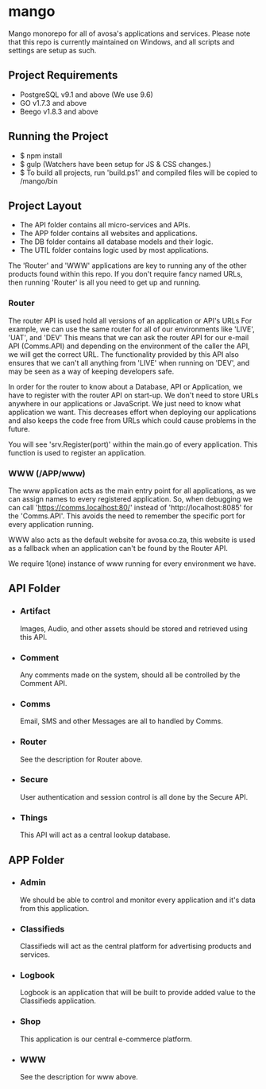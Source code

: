 # mango
Mango monorepo for all of avosa's applications and services.
Please note that this repo is currently maintained on Windows, and all scripts and settings are setup as such.

## Project Requirements
* PostgreSQL v9.1 and above (We use 9.6)
* GO v1.7.3 and above
* Beego v1.8.3 and above

## Running the Project
* $ npm install
* $ gulp (Watchers have been setup for JS & CSS changes.)
* $ To build all projects, run 'build.ps1' and compiled files will be copied to /mango/bin

## Project Layout
* The API folder contains all micro-services and APIs.
* The APP folder contains all websites and applications.
* The DB folder contains all database models and their logic.
* The UTIL folder contains logic used by most applications.

The 'Router' and 'WWW' applications are key to running any of the other products found within this repo.
If you don't require fancy named URLs, then running 'Router' is all you need to get up and running.

### Router
The router API is used hold all versions of an application or API's URLs
For example, we can use the same router for all of our environments like 'LIVE', 'UAT', and 'DEV'
This means that we can ask the router API for our e-mail API (Comms.API) and depending on the environment of the caller
the API, we will get the correct URL.
The functionality provided by this API also ensures that we can't all anything from 'LIVE' when running on 'DEV',
and may be seen as a way of keeping developers safe.

In order for the router to know about a Database, API or Application, we have to register with the router API on start-up.
We don't need to store URLs anywhere in our applications or JavaScript.
We just need to know what application we want.
This decreases effort when deploying our applications and also keeps the code free from URLs which could cause problems in the future.

You will see 'srv.Register(port)' within the main.go of every application.
This function is used to register an application.

### WWW (/APP/www)
The www application acts as the main entry point for all applications, as we can assign names to every registered application.
So, when debugging we can call 'https://comms.localhost:80/' instead of 'http://localhost:8085' for the 'Comms.API'.
This avoids the need to remember the specific port for every application running.

WWW also acts as the default website for avosa.co.za, this website is used as a fallback when
an application can't be found by the Router API.

We require 1(one) instance of www running for every environment we have.

## API Folder
- ### Artifact
  Images, Audio, and other assets should be stored and retrieved using this API.
- ### Comment
  Any comments made on the system, should all be controlled by the Comment API.
- ### Comms
  Email, SMS and other Messages are all to handled by Comms.
- ### Router
  See the description for Router above.
- ### Secure
  User authentication and session control is all done by the Secure API.
- ### Things
  This API will act as a central lookup database.

## APP Folder
- ### Admin
  We should be able to control and monitor every application and it's data from this application.
- ### Classifieds
  Classifieds will act as the central platform for advertising products and services.
- ### Logbook
  Logbook is an application that will be built to provide added value to the Classifieds application.
- ### Shop
  This application is our central e-commerce platform.
- ### WWW
  See the description for www above.

